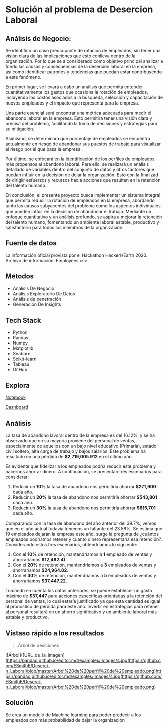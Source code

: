 # Solución al problema de Desercion Laboral

## Análisis de Negocio:
Se identificó un caso preocupante de rotación de empleados, sin tener una visión clara de las implicaciones que esto conlleva dentro de la organización. Por lo que se a considerado como objetivo principal analizar a fondo las causas y consecuencias de la deserción laboral en la empresa, así como identificar patrones y tendencias que puedan estar contribuyendo a este fenómeno. 

En primer lugar, se llevará a cabo un análisis que permita entender cuantitativamente los gastos que ocasiona la rotación de empleados, incluyendo los costos asociados a la búsqueda, selección y capacitación de nuevos empleados y el impacto que representa para la empresa.

Una parte esencial será encontrar una métrica adecuada para medir el abandono laboral en la empresa. Esto permitirá tener una visión clara y precisa del problema, facilitando la toma de decisiones y estrategias para su mitigación.

Asimismo, se determinará que porcentaje de empleados se encuentra actualmente en riesgo de abandonar sus puestos de trabajo para visualizar el riesgo por el que pasa la empresa.

Por último, se enfocará en la identificación de los perfiles de empleados más propensos al abandono laboral. Para ello, se realizará un análisis detallado de variables dentro del conjunto de datos y otros factores que puedan influir en la decisión de dejar la organización. Esto con la finalizad de dirigiir esfuerzos y recursos hacia acciones que resulten en la retención del talento humano.

En conclusión, el presente proyecto busca implementar un sistema integral que permita reducir la rotación de empleados en la empresa, abordando tanto las causas subyacentes del problema como los aspectos individuales que pueden influir en la decisión de abandonar el trabajo. Mediante un enfoque cuantitativo y un análisis profundo, se aspira a mejorar la retención del talento humano, fomentando un ambiente laboral estable, productivo y satisfactorio para todos los miembros de la organización.

## Fuente de datos

La información oficial provista por el Hackathon HackerHEarth 2020. Archivo de información: Employees.csv

## Métodos
- Análisis De Negocio
- Análisis Exploratorio De Datos
- Análisis de penetración
- Generación De Insights

## Tech Stack
- Python
- Pandas
- Numpy
- Matplotlib
- Seaborn
- Scikit-learn
- Tableau
- GitHub

## Explora
[Notebook](https://colab.research.google.com/drive/1GAj6cuPgsOT-7OtdXyYUK9M_P1rYYlVg?usp=sharing)

[Dashboard](https://public.tableau.com/views/Dashboard-Desercinlaboral/Dashboard1?:language=es-ES&publish=yes&:display_count=n&:origin=viz_share_link)

## Análisis
La tasa de abandono lavoral dentro de la empresa es del 16.12%, y se ha observado que en su mayoría proviene del personal de ventas, especialmente de aquellos con un bajo nivel educativo (Primaria), estado civil soltero, alta carga de trabajo y bajos salarios. Este problema ha resultado en una pérdida de **$2,719,005.912** en el último año.

Es evidente que fidelizar a los empleados podría reducir este problema y hacernos ahorrar dinero. A continuación, se presentan tres escenarios para considerar:

1. Reducir un **10%** la tasa de abandono nos permitiría ahorrar **$271,900** cada año.
2. Reducir un **20%** la tasa de abandono nos permitiría ahorrar **$543,801** cada año.
3. Reducir un **30%** la tasa de abandono nos permitiría ahorrar **$815,701** cada año.

Comparando con la tasa de abandono del año anterior del 39.7%, vemos que en el año actual todavía tenemos un faltante del 23.58%. Se estima que 19 empleados dejarán la empresa este año, surge la pregunta de ¿cuántos empleados podríamos retener y cuánto dinero representaría esa retención?. Considerando estos tres escenarios, obtendríamos lo siguiente:

1. Con el **10%** de retención, mantendríamos a **1** empleado de ventas y ahorraríamos **$12,482.41**.
2. Con el **20%** de retención, mantendríamos a **3** empleados de ventas y ahorraríamos **$24,964.82**.
3. Con el **30%** de retención, mantendríamos a **5** empleados de ventas y ahorraríamos **$37,447.22**.

Tomando en cuenta los datos anteriores, se puede establecer un gasto máximo de **$37,447** para acciones específicas orientadas a la retención del personal de ventas, lo cual estaría justificado ya que esta cantidad es igual al pronóstico de pérdida para este año. Invertir en estrategias para retener al personal resultará en un ahorro significativo y un ambiente laboral más estable y productivo.


## Vistaso rápido a los resultados
> Árbol de desiciones

![Árbol]([URL_de_la_imagen](https://pandao.github.io/editor.md/examples/images/4.jpg(https://github.com/ESmithE/Deserci-n_Laboral/blob/master/Arbol%20de%20perfil%20de%20empleado.png)https://pandao.github.io/editor.md/examples/images/4.jpg(https://github.com/ESmithE/Deserci-n_Laboral/blob/master/Arbol%20de%20perfil%20de%20empleado.png)


## Solución
Se crea un modelo de Machine learning para poder predecir a los empleados con más probabilidad de dejar la organización





